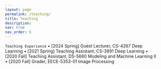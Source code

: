 ```yaml
---
layout: page
permalink: /teaching/
title: teaching
description: 
nav: true
nav_order: 6
---
```

`Teaching Experience`
• [2024 Spring] Guest Lecturer, CS-4267 Deep Learning
• [2021 Spring] Teaching Assistant, CS-3891 Deep Learning 
• [2020   Fall] Teaching Assistant, DS-5660 Modeling and Machine Learning II
• [2020   Fall] Grader, EECE-5353-01 Image Processing 
